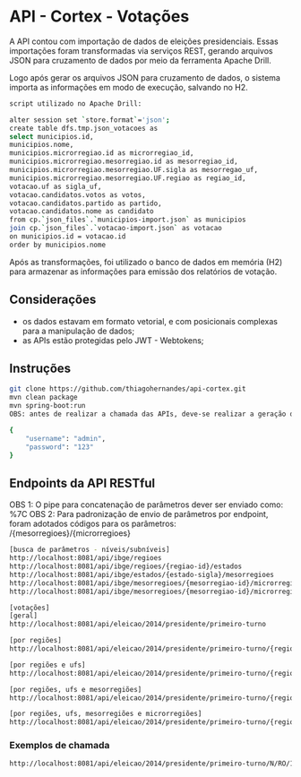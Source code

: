 # API - Cortex - Votações

A API contou com importação de dados de eleições presidenciais. Essas importações foram transformadas via serviços REST, gerando arquivos JSON para cruzamento de dados por meio da ferramenta Apache Drill.

Logo após gerar os arquivos JSON para cruzamento de dados, o sistema importa as informações em modo de execução, salvando no H2.

```bash
script utilizado no Apache Drill:

alter session set `store.format`='json';
create table dfs.tmp.json_votacoes as
select municipios.id,
municipios.nome,
municipios.microrregiao.id as microrregiao_id,
municipios.microrregiao.mesorregiao.id as mesorregiao_id,
municipios.microrregiao.mesorregiao.UF.sigla as mesorregao_uf,
municipios.microrregiao.mesorregiao.UF.regiao as regiao_id,
votacao.uf as sigla_uf, 
votacao.candidatos.votos as votos,
votacao.candidatos.partido as partido,
votacao.candidatos.nome as candidato
from cp.`json_files`.`municipios-import.json` as municipios
join cp.`json_files`.`votacao-import.json` as votacao
on municipios.id = votacao.id
order by municipios.nome
```

Após as transformações, foi utilizado o banco de dados em memória (H2) para armazenar as informações para emissão dos relatórios de votação.

## Considerações
- os dados estavam em formato vetorial, e com posicionais complexas para a manipulação de dados;
- as APIs estão protegidas pelo JWT - Webtokens;

## Instruções


```bash
git clone https://github.com/thiagohernandes/api-cortex.git
mvn clean package
mvn spring-boot:run
OBS: antes de realizar a chamada das APIs, deve-se realizar a geração do token (JWT) via: http://localhost:8081/login [POST] com o body:

{
    "username": "admin",
    "password": "123"
}

```

## Endpoints da API RESTful
OBS 1: O pipe para concatenação de parâmetros dever ser enviado como: %7C
OBS 2: Para padronização de envio de parâmetros por endpoint, foram adotados códigos para os parâmetros: /{mesorregioes}/{microrregioes}

```bash
[busca de parâmetros - níveis/subníveis]
http://localhost:8081/api/ibge/regioes
http://localhost:8081/api/ibge/regioes/{regiao-id}/estados
http://localhost:8081/api/ibge/estados/{estado-sigla}/mesorregioes
http://localhost:8081/api/ibge/mesorregioes/{mesorregiao-id}/microrregioes
http://localhost:8081/api/ibge/mesorregioes/{mesorregiao-id}/microrregioes/{microrregiao-id}/municipios

[votações]
[geral]
http://localhost:8081/api/eleicao/2014/presidente/primeiro-turno

[por regiões]
http://localhost:8081/api/eleicao/2014/presidente/primeiro-turno/{regioes}

[por regiões e ufs]
http://localhost:8081/api/eleicao/2014/presidente/primeiro-turno/{regioes}/{ufs}

[por regiões, ufs e mesorregiões]
http://localhost:8081/api/eleicao/2014/presidente/primeiro-turno/{regioes}/{ufs}/{mesorregioes}

[por regiões, ufs, mesorregiões e microrregiões]
http://localhost:8081/api/eleicao/2014/presidente/primeiro-turno/{regioes}/{ufs}/{mesorregioes}/{microrregioes}

```

### Exemplos de chamada
```bash
http://localhost:8081/api/eleicao/2014/presidente/primeiro-turno/N/RO/1101/11001%7C11002
```
